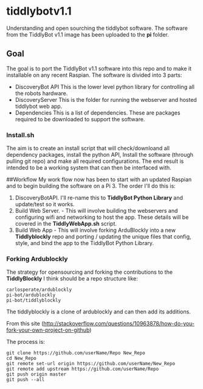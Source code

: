 # tiddlybotv1.1
Understanding and open sourching the tiddlybot software.  The software from the TiddlyBot v1.1 image has been uploaded to the **pi** folder. 

## Goal  
The goal is to port the TiddlyBot v1.1 software into this repo and to make it installable on any recent Raspian.  The software is divided into 3 parts:

* DiscoveryBot API
This is the lower level python library for controlling all the robots hardware.
* DiscoveryServer
This is the folder for running the webserver and hosted tiddlybot web app.
* Dependencies 
This is a list of dependencies.  These are packages required to be downloaded to support the software.

### Install.sh
The aim is to create an install script that will check/downloand all dependency packages, install the python API, Install the software (through pulling git repo) and make all required configurations.  The end result is intended to be a working system that can then be interfaced with. 

##Workflow
My work flow now has been to start with an updated Raspian and to begin building the software on a Pi 3. The order I'll do this is:

1.  DiscoveryBotAPI.  I'll re-name this to  **TiddlyBot Python Library** and update/test so it works.
2.  Build Web Server.  - This will involve building the webservers and configuring wifi and networking to host the app. These details will be covered in the **TiddlyWebApp.sh** script. 
3.  Build Web App - This will involve forking ArduBlockly into a new **Tiddlyblockly** repo and porting / updating the unique files that config, style, and bind the app to the TiddlyBot Python Library. 

### Forking Ardublockly
The strategy for opensourcing and forking the contributions to the **TiddlyBlockly** I think should be a repo structure like:
```
carlosperate/ardublockly
pi-bot/ardublockly
pi-bot/tiddlyblockly
```
The tiddlyblockly is a clone of ardublockly and can then add its additions.

From this site (http://stackoverflow.com/questions/10963878/how-do-you-fork-your-own-project-on-github)
 
 The process is:


```
git clone https://github.com/userName/Repo New_Repo
cd New_Repo
git remote set-url origin https://github.com/userName/New_Repo
git remote add upstream https://github.com/userName/Repo
git push origin master
git push --all
```
